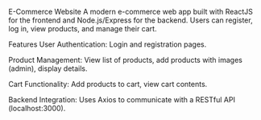 E-Commerce Website
A modern e-commerce web app built with ReactJS for the frontend and Node.js/Express for the backend. Users can register, log in, view products, and manage their cart.

Features
User Authentication: Login and registration pages.

Product Management: View list of products, add products with images (admin), display details.

Cart Functionality: Add products to cart, view cart contents.

Backend Integration: Uses Axios to communicate with a RESTful API (localhost:3000).